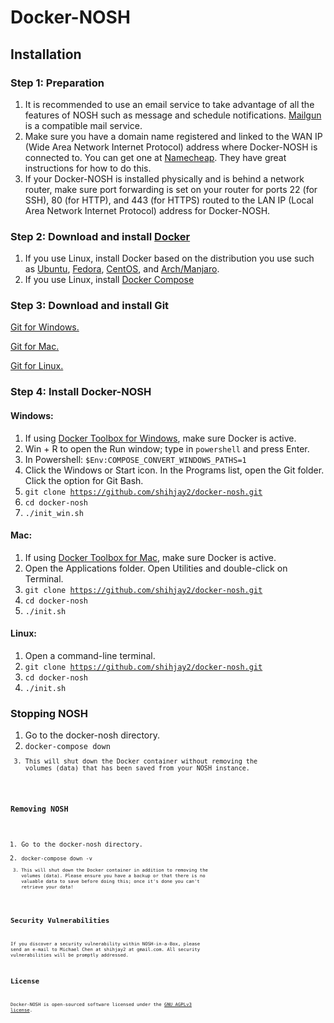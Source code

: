 # Docker-NOSH


## Installation
### Step 1: Preparation
1. It is recommended to use an email service to take advantage of all the features of NOSH such as message and schedule notifications.  [Mailgun](https://mailgun.com) is a compatible mail service.
2. Make sure you have a domain name registered and linked to the WAN IP (Wide Area Network Internet Protocol) address where Docker-NOSH is connected to.  You can get  one at [Namecheap](https://www.namecheap.com).  They have great instructions for how to do this.
3. If your Docker-NOSH is installed physically and is behind a network router, make sure port forwarding is set on your router for ports 22 (for SSH), 80 (for HTTP), and 443 (for HTTPS) routed to the LAN IP (Local Area Network Internet Protocol) address for Docker-NOSH.

### Step 2: Download and install [Docker](https://www.docker.com/products/docker-desktop)
1. If you use Linux, install Docker based on the distribution you use such as [Ubuntu](https://docs.docker.com/install/linux/docker-ce/ubuntu/), [Fedora](https://docs.docker.com/install/linux/docker-ce/fedora/), [CentOS](https://docs.docker.com/install/linux/docker-ce/centos/), and [Arch/Manjaro](https://wiki.archlinux.org/index.php/Docker).
2. If you use Linux, install [Docker Compose](https://docs.docker.com/compose/install/#linux)

### Step 3: Download and install Git
[Git for Windows.](https://gitforwindows.org/)

[Git for Mac.](https://git-scm.com/download/mac)

[Git for Linux.](https://git-scm.com/download/linux)

### Step 4: Install Docker-NOSH
#### Windows:
1. If using [Docker Toolbox for Windows](https://docs.docker.com/toolbox/toolbox_install_windows/), make sure Docker is active.
2. Win + R to open the Run window; type in <code>powershell</code> and press Enter.
3. In Powershell: <code>$Env:COMPOSE_CONVERT_WINDOWS_PATHS=1</code>
4. Click the Windows or Start icon.  In the Programs list, open the Git folder.  Click the option for Git Bash.
5. <code>git clone https://github.com/shihjay2/docker-nosh.git</code>
6. <code>cd docker-nosh</code>
7. <code>./init_win.sh</code>

#### Mac:
1. If using [Docker Toolbox for Mac](https://docs.docker.com/toolbox/toolbox_install_mac/), make sure Docker is active.
2. Open the Applications folder. Open Utilities and double-click on Terminal.
3. <code>git clone https://github.com/shihjay2/docker-nosh.git</code>
4. <code>cd docker-nosh</code>
5. <code>./init.sh</code>

#### Linux:
1. Open a command-line terminal.
2. <code>git clone https://github.com/shihjay2/docker-nosh.git</code>
3. <code>cd docker-nosh</code>
4. <code>./init.sh</code>

### Stopping NOSH
1. Go to the docker-nosh directory.
2. <code>docker-compose down<code>
3. This will shut down the Docker container without removing the volumes (data) that has been saved from your NOSH instance.

### Removing NOSH
1. Go to the docker-nosh directory.
2. <code>docker-compose down -v<code>
3. This will shut down the Docker container in addition to removing the volumes (data).  Please ensure you have a backup or that there is no valuable data to save before doing this; once it's done you can't retrieve your data!

## Security Vulnerabilities

If you discover a security vulnerability within NOSH-in-a-Box, please send an e-mail to Michael Chen at shihjay2 at gmail.com. All security vulnerabilities will be promptly addressed.

## License

Docker-NOSH is open-sourced software licensed under the [GNU AGPLv3 license](https://opensource.org/licenses/AGPL-3.0).

